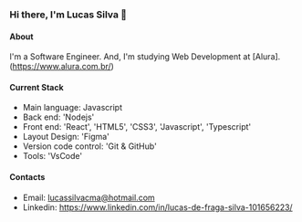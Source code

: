 ### Hi there, I'm Lucas Silva 👋

#### About
I'm a Software Engineer. And, I'm studying Web Development at [Alura]. (https://www.alura.com.br/)

#### Current Stack
- Main language: Javascript
- Back end: 'Nodejs'
- Front end: 'React', 'HTML5', 'CSS3', 'Javascript', 'Typescript'
- Layout Design: 'Figma'
- Version code control: 'Git & GitHub'
- Tools: 'VsCode'

#### Contacts
- Email: lucassilvacma@hotmail.com
- Linkedin: https://www.linkedin.com/in/lucas-de-fraga-silva-101656223/
